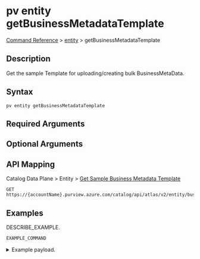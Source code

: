 # pv entity getBusinessMetadataTemplate
[Command Reference](../../../README.md#command-reference) > [entity](./main.md) > getBusinessMetadataTemplate

## Description
Get the sample Template for uploading/creating bulk BusinessMetaData.

## Syntax
```
pv entity getBusinessMetadataTemplate
```

## Required Arguments


## Optional Arguments


## API Mapping
Catalog Data Plane > Entity > [Get Sample Business Metadata Template](https://docs.microsoft.com/en-us/rest/api/purview/catalogdataplane/entity/get-sample-business-metadata-template)
```
GET https://{accountName}.purview.azure.com/catalog/api/atlas/v2/entity/businessmetadata/import/template
```

## Examples
DESCRIBE_EXAMPLE.
```powershell
EXAMPLE_COMMAND
```
<details><summary>Example payload.</summary>
<p>

```json
PASTE_JSON_HERE
```
</p>
</details>